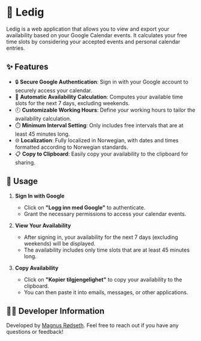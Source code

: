 # 📆 Ledig

Ledig is a web application that allows you to view and export your availability based on your Google Calendar events. It calculates your free time slots by considering your accepted events and personal calendar entries.

## ✨ Features

- 🔒 **Secure Google Authentication**: Sign in with your Google account to securely access your calendar.
- 📅 **Automatic Availability Calculation**: Computes your available time slots for the next 7 days, excluding weekends.
- 🕘 **Customizable Working Hours**: Define your working hours to tailor the availability calculation.
- ⏱️ **Minimum Interval Setting**: Only includes free intervals that are at least 45 minutes long.
- 🌐 **Localization**: Fully localized in Norwegian, with dates and times formatted according to Norwegian standards.
- 📋 **Copy to Clipboard**: Easily copy your availability to the clipboard for sharing.

## 📝 Usage

1. **Sign In with Google**

   - Click on **"Logg inn med Google"** to authenticate.
   - Grant the necessary permissions to access your calendar events.

2. **View Your Availability**

   - After signing in, your availability for the next 7 days (excluding weekends) will be displayed.
   - The availability includes only time slots that are at least 45 minutes long.

3. **Copy Availability**

   - Click on **"Kopier tilgjengelighet"** to copy your availability to the clipboard.
   - You can then paste it into emails, messages, or other applications.

## 👋🏽 Developer Information

Developed by [Magnus Rødseth](https://github.com/magnusrodseth). Feel free to reach out if you have any questions or feedback!
